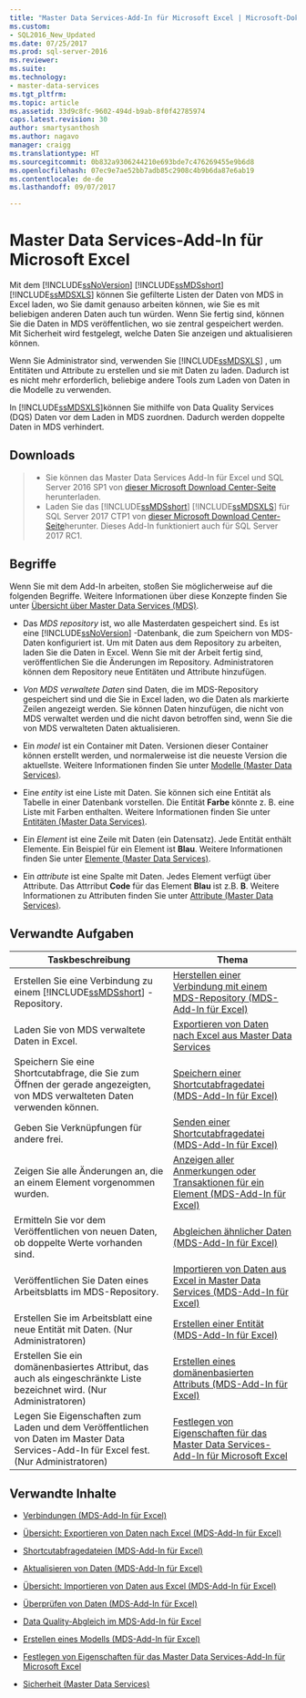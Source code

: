 ```yaml
---
title: "Master Data Services-Add-In für Microsoft Excel | Microsoft-Dokumentation"
ms.custom:
- SQL2016_New_Updated
ms.date: 07/25/2017
ms.prod: sql-server-2016
ms.reviewer: 
ms.suite: 
ms.technology:
- master-data-services
ms.tgt_pltfrm: 
ms.topic: article
ms.assetid: 33d9c8fc-9602-494d-b9ab-8f0f42785974
caps.latest.revision: 30
author: smartysanthosh
ms.author: nagavo
manager: craigg
ms.translationtype: HT
ms.sourcegitcommit: 0b832a9306244210e693bde7c476269455e9b6d8
ms.openlocfilehash: 07ec9e7ae52bb7adb85c2908c4b9b6da87e6ab19
ms.contentlocale: de-de
ms.lasthandoff: 09/07/2017

---
```

# <a name="master-data-services-add-in-for-microsoft-excel"></a>Master Data Services-Add-In für Microsoft Excel
  Mit dem [!INCLUDE[ssNoVersion](../../includes/ssnoversion-md.md)] [!INCLUDE[ssMDSshort](../../includes/ssmdsshort-md.md)] [!INCLUDE[ssMDSXLS](../../includes/ssmdsxls-md.md)] können Sie gefilterte Listen der Daten von MDS in Excel laden, wo Sie damit genauso arbeiten können, wie Sie es mit beliebigen anderen Daten auch tun würden. Wenn Sie fertig sind, können Sie die Daten in MDS veröffentlichen, wo sie zentral gespeichert werden. Mit Sicherheit wird festgelegt, welche Daten Sie anzeigen und aktualisieren können.  
  
 Wenn Sie Administrator sind, verwenden Sie [!INCLUDE[ssMDSXLS](../../includes/ssmdsxls-md.md)] , um Entitäten und Attribute zu erstellen und sie mit Daten zu laden. Dadurch ist es nicht mehr erforderlich, beliebige andere Tools zum Laden von Daten in die Modelle zu verwenden.  
  
 In [!INCLUDE[ssMDSXLS](../../includes/ssmdsxls-md.md)]können Sie mithilfe von Data Quality Services (DQS) Daten vor dem Laden in MDS zuordnen. Dadurch werden doppelte Daten in MDS verhindert.  

## <a name="downloads"></a>Downloads 
>*  Sie können das Master Data Services Add-In für Excel und SQL Server 2016 SP1 von [dieser Microsoft Download Center-Seite](https://go.microsoft.com/fwlink/?linkid=836866) herunterladen. 
>* Laden Sie das [!INCLUDE[ssMDSshort](../../includes/ssmdsshort-md.md)] [!INCLUDE[ssMDSXLS](../../includes/ssmdsxls-md.md)] für SQL Server 2017 CTP1 von [dieser Microsoft Download Center-Seite](https://go.microsoft.com/fwlink/?linkid=836867)herunter. Dieses Add-In funktioniert auch für SQL Server 2017 RC1.

 
  
## <a name="terms"></a>Begriffe  
 Wenn Sie mit dem Add-In arbeiten, stoßen Sie möglicherweise auf die folgenden Begriffe. Weitere Informationen über diese Konzepte finden Sie unter [Übersicht über Master Data Services &#40;MDS&#41;](../../master-data-services/master-data-services-overview-mds.md).  
  
-   Das *MDS repository* ist, wo alle Masterdaten gespeichert sind. Es ist eine [!INCLUDE[ssNoVersion](../../includes/ssnoversion-md.md)] -Datenbank, die zum Speichern von MDS-Daten konfiguriert ist. Um mit Daten aus dem Repository zu arbeiten, laden Sie die Daten in Excel. Wenn Sie mit der Arbeit fertig sind, veröffentlichen Sie die Änderungen im Repository. Administratoren können dem Repository neue Entitäten und Attribute hinzufügen.  
  
-   *Von MDS verwaltete Daten* sind Daten, die im MDS-Repository gespeichert sind und die Sie in Excel laden, wo die Daten als markierte Zeilen angezeigt werden. Sie können Daten hinzufügen, die nicht von MDS verwaltet werden und die nicht davon betroffen sind, wenn Sie die von MDS verwalteten Daten aktualisieren.  
  
-   Ein *model* ist ein Container mit Daten. Versionen dieser Container können erstellt werden, und normalerweise ist die neueste Version die aktuellste. Weitere Informationen finden Sie unter [Modelle &#40;Master Data Services&#41;](../../master-data-services/models-master-data-services.md).  
  
-   Eine *entity* ist eine Liste mit Daten. Sie können sich eine Entität als Tabelle in einer Datenbank vorstellen. Die Entität **Farbe** könnte z. B. eine Liste mit Farben enthalten. Weitere Informationen finden Sie unter [Entitäten &#40;Master Data Services&#41;](../../master-data-services/entities-master-data-services.md).  
  
-   Ein *Element* ist eine Zeile mit Daten (ein Datensatz). Jede Entität enthält Elemente. Ein Beispiel für ein Element ist **Blau**. Weitere Informationen finden Sie unter [Elemente &#40;Master Data Services&#41;](../../master-data-services/members-master-data-services.md).  
  
-   Ein *attribute* ist eine Spalte mit Daten. Jedes Element verfügt über Attribute. Das Attrribut **Code** für das Element **Blau** ist z.B. **B**. Weitere Informationen zu Attributen finden Sie unter [Attribute &#40;Master Data Services&#41;](../../master-data-services/attributes-master-data-services.md).  
  
## <a name="related-tasks"></a>Verwandte Aufgaben  
  
|Taskbeschreibung|Thema|  
|----------------------|-----------|  
|Erstellen Sie eine Verbindung zu einem [!INCLUDE[ssMDSshort](../../includes/ssmdsshort-md.md)] -Repository.|[Herstellen einer Verbindung mit einem MDS-Repository &#40;MDS-Add-In für Excel&#41;](../../master-data-services/microsoft-excel-add-in/connect-to-an-mds-repository-mds-add-in-for-excel.md)|  
|Laden Sie von MDS verwaltete Daten in Excel.|[Exportieren von Daten nach Excel aus Master Data Services](../../master-data-services/microsoft-excel-add-in/export-data-to-excel-from-master-data-services.md)|  
|Speichern Sie eine Shortcutabfrage, die Sie zum Öffnen der gerade angezeigten, von MDS verwalteten Daten verwenden können.|[Speichern einer Shortcutabfragedatei &#40;MDS-Add-In für Excel&#41;](../../master-data-services/microsoft-excel-add-in/save-a-shortcut-query-file-mds-add-in-for-excel.md)|  
|Geben Sie Verknüpfungen für andere frei.|[Senden einer Shortcutabfragedatei &#40;MDS-Add-In für Excel&#41;](../../master-data-services/microsoft-excel-add-in/email-a-shortcut-query-file-mds-add-in-for-excel.md)|  
|Zeigen Sie alle Änderungen an, die an einem Element vorgenommen wurden.|[Anzeigen aller Anmerkungen oder Transaktionen für ein Element &#40;MDS-Add-In für Excel&#41;](../../master-data-services/microsoft-excel-add-in/view-all-annotations-or-transactions-for-a-member-mds-add-in-for-excel.md)|  
|Ermitteln Sie vor dem Veröffentlichen von neuen Daten, ob doppelte Werte vorhanden sind.|[Abgleichen ähnlicher Daten &#40;MDS-Add-In für Excel&#41;](../../master-data-services/microsoft-excel-add-in/match-similar-data-mds-add-in-for-excel.md)|  
|Veröffentlichen Sie Daten eines Arbeitsblatts im MDS-Repository.|[Importieren von Daten aus Excel in Master Data Services &#40;MDS-Add-In für Excel&#41;](../../master-data-services/microsoft-excel-add-in/import-data-from-excel-to-master-data-services-mds-add-in-for-excel.md)|  
|Erstellen Sie im Arbeitsblatt eine neue Entität mit Daten. (Nur Administratoren)|[Erstellen einer Entität &#40;MDS-Add-In für Excel&#41;](../../master-data-services/microsoft-excel-add-in/create-an-entity-mds-add-in-for-excel.md)|  
|Erstellen Sie ein domänenbasiertes Attribut, das auch als eingeschränkte Liste bezeichnet wird. (Nur Administratoren)|[Erstellen eines domänenbasierten Attributs &#40;MDS-Add-In für Excel&#41;](../../master-data-services/microsoft-excel-add-in/create-a-domain-based-attribute-mds-add-in-for-excel.md)|  
|Legen Sie Eigenschaften zum Laden und dem Veröffentlichen von Daten im Master Data Services-Add-In für Excel fest. (Nur Administratoren)|[Festlegen von Eigenschaften für das Master Data Services-Add-In für Microsoft Excel](../../master-data-services/microsoft-excel-add-in/setting-properties-for-master-data-services-add-in-for-excel.md)|  
  
## <a name="related-content"></a>Verwandte Inhalte  
  
-   [Verbindungen &#40;MDS-Add-In für Excel&#41;](../../master-data-services/microsoft-excel-add-in/connections-mds-add-in-for-excel.md)  
  
-   [Übersicht: Exportieren von Daten nach Excel &#40;MDS-Add-In für Excel&#41;](../../master-data-services/microsoft-excel-add-in/overview-exporting-data-to-excel-mds-add-in-for-excel.md)  
  
-   [Shortcutabfragedateien &#40;MDS-Add-In für Excel&#41;](../../master-data-services/microsoft-excel-add-in/shortcut-query-files-mds-add-in-for-excel.md)  
  
-   [Aktualisieren von Daten &#40;MDS-Add-In für Excel&#41;](../../master-data-services/microsoft-excel-add-in/refreshing-data-mds-add-in-for-excel.md)  
  
-   [Übersicht: Importieren von Daten aus Excel &#40;MDS-Add-In für Excel&#41;](../../master-data-services/microsoft-excel-add-in/overview-importing-data-from-excel-mds-add-in-for-excel.md)  
  
-   [Überprüfen von Daten &#40;MDS-Add-In für Excel&#41;](../../master-data-services/microsoft-excel-add-in/validating-data-mds-add-in-for-excel.md)  
  
-   [Data Quality-Abgleich im MDS-Add-In für Excel](../../master-data-services/microsoft-excel-add-in/data-quality-matching-in-the-mds-add-in-for-excel.md)  
  
-   [Erstellen eines Modells &#40;MDS-Add-In für Excel&#41;](../../master-data-services/microsoft-excel-add-in/building-a-model-mds-add-in-for-excel.md)  
  
-   [Festlegen von Eigenschaften für das Master Data Services-Add-In für Microsoft Excel](../../master-data-services/microsoft-excel-add-in/setting-properties-for-master-data-services-add-in-for-excel.md)  
  
-   [Sicherheit &#40;Master Data Services&#41;](../../master-data-services/security-master-data-services.md)  
  
  

